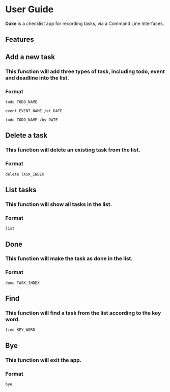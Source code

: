 # User Guide

**Duke** is a checklist app for recording tasks, via a Command Line Interfaces.

## Features 

## Add a new task
### This function will add three types of task, including todo, event and deadline into the list.
### Format
```
todo TODO_NAME
```
```
event EVENT_NAME /at DATE
```
```
todo TODO_NAME /by DATE
```

## Delete a task
### This function will delete an existing task from the list.
### Format
```
delete TASK_INDEX
```

## List tasks
### This function will show all tasks in the list.
### Format
```
list
```
## Done
### This function will make the task as done in the list.
### Format
```
done TASK_INDEX
```

## Find
### This function will find a task from the list according to the key word.
```
find KEY_WORD
```
## Bye
### This function will exit the app.
### Format
```
bye
```
